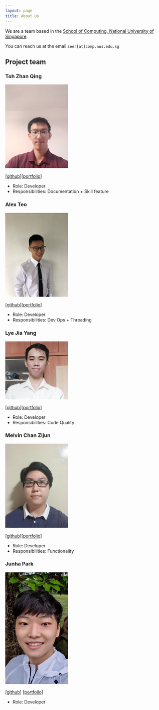 ```yaml
---
layout: page
title: About Us
---
```


We are a team based in the [School of Computing, National University of Singapore](http://www.comp.nus.edu.sg).

You can reach us at the email `seer[at]comp.nus.edu.sg`

## Project team

### Toh Zhan Qing

<img src="images/tzhan98.png" width="200px">

[[github](http://github.com/tzhan98)][[portfolio](team/tzhan98.md)]

* Role: Developer
* Responsibilities: Documentation + Skill feature

### Alex Teo

<img src="images/alexteo98.png" width="200px">

[[github](http://github.com/alexteo98)][[portfolio](team/alexteo98.md)]

* Role: Developer
* Responsibilities: Dev Ops + Threading

### Lye Jia Yang

<img src="images/jiaaa-yang.png" width="200px">

[[github](http://github.com/jiaaa-yang)][[portfolio](team/jiaaa-yang.md)]

* Role: Developer
* Responsibilities: Code Quality

### Melvin Chan Zijun

<img src="images/melvinczj.png" width="200px">

[[github](https://github.com/MelvinCZJ)][[portfolio](team/melvinczj.md)]

* Role: Developer
* Responsibilities: Functionality

### Junha Park

<img src="images/b1llp4rk.png" width="200px">

[[github](http://github.com/B1LLP4RK)]
[[portfolio](team/b1llp4rk.md)]

* Role: Developer
